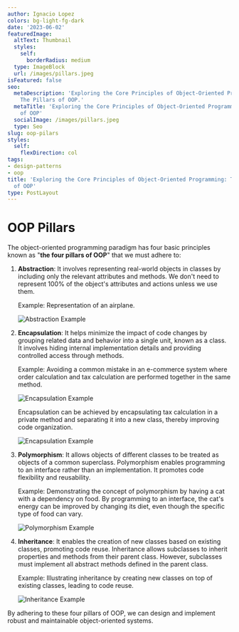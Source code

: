 ```yaml
---
author: Ignacio Lopez
colors: bg-light-fg-dark
date: '2023-06-02'
featuredImage:
  altText: Thumbnail
  styles:
    self:
      borderRadius: medium
  type: ImageBlock
  url: /images/pillars.jpeg
isFeatured: false
seo:
  metaDescription: 'Exploring the Core Principles of Object-Oriented Programming:
    The Pillars of OOP.'
  metaTitle: 'Exploring the Core Principles of Object-Oriented Programming: The Pillars
    of OOP'
  socialImage: /images/pillars.jpeg
  type: Seo
slug: oop-pilars
styles:
  self:
    flexDirection: col
tags:
- design-patterns
- oop
title: 'Exploring the Core Principles of Object-Oriented Programming: The Pillars
  of OOP'
type: PostLayout
---
```


# OOP Pillars

The object-oriented programming paradigm has four basic principles known as "**the four pillars of OOP**" that we must adhere to:

1.  **Abstraction**: It involves representing real-world objects in classes by including only the relevant attributes and methods. We don't need to represent 100% of the object's attributes and actions unless we use them.
    
    Example: Representation of an airplane.
    
    ![Abstraction Example](h./../images/abstraction.png)
    
2.  **Encapsulation**: It helps minimize the impact of code changes by grouping related data and behavior into a single unit, known as a class. It involves hiding internal implementation details and providing controlled access through methods.
    
    Example: Avoiding a common mistake in an e-commerce system where order calculation and tax calculation are performed together in the same method.
    
    ![Encapsulation Example](./images/encapsulation.png)
    
    Encapsulation can be achieved by encapsulating tax calculation in a private method and separating it into a new class, thereby improving code organization.
    
    ![Encapsulation Example](./images/encapsulation-example.png)
    
3.  **Polymorphism**: It allows objects of different classes to be treated as objects of a common superclass. Polymorphism enables programming to an interface rather than an implementation. It promotes code flexibility and reusability.
    
    Example: Demonstrating the concept of polymorphism by having a cat with a dependency on food. By programming to an interface, the cat's energy can be improved by changing its diet, even though the specific type of food can vary.
    
    ![Polymorphism Example](./images/polyformism.png)
    
4.  **Inheritance**: It enables the creation of new classes based on existing classes, promoting code reuse. Inheritance allows subclasses to inherit properties and methods from their parent class. However, subclasses must implement all abstract methods defined in the parent class.
    
    Example: Illustrating inheritance by creating new classes on top of existing classes, leading to code reuse.
    
    ![Inheritance Example](./images/inheritance-example.png)
    

By adhering to these four pillars of OOP, we can design and implement robust and maintainable object-oriented systems.